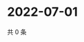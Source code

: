 # 2022-07-01

共 0 条

<!-- BEGIN WEIBO -->
<!-- 最后更新时间 Fri Jul 01 2022 05:14:29 GMT+0800 (China Standard Time) -->

<!-- END WEIBO -->
